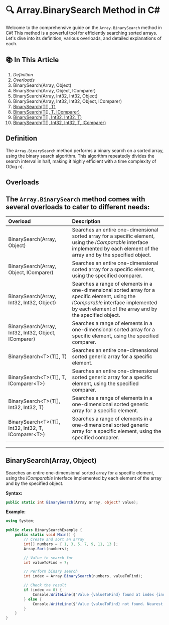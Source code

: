 ﻿# 🔍 Array.BinarySearch Method in C#

Welcome to the comprehensive guide on the `Array.BinarySearch` method in C#! This method is a powerful tool for efficiently searching sorted arrays. Let's dive into its definition, various overloads, and detailed explanations of each.

## 📚 In This Article

1. *Definition*
2. *Overloads*
3. BinarySearch(Array, Object)
4. BinarySearch(Array, Object, IComparer)
5. BinarySearch(Array, Int32, Int32, Object)
6. BinarySearch(Array, Int32, Int32, Object, IComparer)
7. [BinarySearch<T>(T[], T)](#binarysearcht-t-t)
8. [BinarySearch<T>(T[], T, IComparer<T>)](#binarysearcht-t-t-icomparert)
9. [BinarySearch<T>(T[], Int32, Int32, T)](#binarysearcht-t-int32-int32-t)
10. [BinarySearch<T>(T[], Int32, Int32, T, IComparer<T>)](#binarysearcht-t-int32-int32-t-icomparert)

## Definition

The `Array.BinarySearch` method performs a binary search on a sorted array, using the binary search algorithm. This algorithm repeatedly divides the search interval in half, making it highly efficient with a time complexity of O(log n).

## Overloads

The `Array.BinarySearch` method comes with several overloads to cater to different needs:
-------------
| Overload | Description |
|:-|:-|
| BinarySearch(Array, Object) | Searches an entire one-dimensional sorted array for a specific element, using the *IComparable* interface implemented by each element of the array and by the specified object. |
| BinarySearch(Array, Object, IComparer) | Searches an entire one-dimensional sorted array for a specific element, using the specified comparer. |
| BinarySearch(Array, Int32, Int32, Object) | Searches a range of elements in a one-dimensional sorted array for a specific element, using the *IComparable* interface implemented by each element of the array and by the specified object. |
| BinarySearch(Array, Int32, Int32, Object, IComparer) | Searches a range of elements in a one-dimensional sorted array for a specific element, using the specified comparer. |
| BinarySearch\<T>(T[], T) | Searches an entire one-dimensional sorted generic array for a specific element. |
| BinarySearch\<T>(T[], T, IComparer\<T>) | Searches an entire one-dimensional sorted generic array for a specific element, using the specified comparer. |
| BinarySearch\<T>(T[], Int32, Int32, T) | Searches a range of elements in a one-dimensional sorted generic array for a specific element. |
| BinarySearch\<T>(T[], Int32, Int32, T, IComparer\<T>) | Searches a range of elements in a one-dimensional sorted generic array for a specific element, using the specified comparer. |
-------------



## BinarySearch(Array, Object)
Searches an entire one-dimensional sorted array for a specific element, using
the *IComparable* interface implemented by each element of the array and by the specified object.

**Syntax:**
```cs --region BinarySearch(Array, Object)
public static int BinarySearch(Array array, object? value);
```

**Example:**
```cs
using System;

public class BinarySearchExample {
    public static void Main() {
        // Create and sort an array
        int[] numbers = { 1, 3, 5, 7, 9, 11, 13 };
        Array.Sort(numbers);

        // Value to search for
        int valueToFind = 7;

        // Perform binary search
        int index = Array.BinarySearch(numbers, valueToFind);

        // Check the result
        if (index >= 0) {
            Console.WriteLine($"Value {valueToFind} found at index {index}.");
        } else {
            Console.WriteLine($"Value {valueToFind} not found. Nearest index: {~index}.");
        }
    }
}
```
